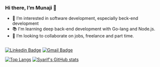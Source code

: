 
### Hi there, I’m Munaji 👋

- 👀 I’m interested in software development, especially beck-end development
- 📚 I'm learning deep back-end development with Go-lang and Node.js. 
- 💞️ I’m looking to collaborate on jobs, freelance and part time.

##
 [![Linkedin Badge](https://img.shields.io/badge/%20-Syarif%20Hidayatulloh-blue?style=flat-square&logo=Linkedin&logoColor=white&link=https://www.linkedin.com/in/munaji.id)](https://www.linkedin.com/in/syarif-hidayatulloh-427718a8) [![Gmail Badge](https://img.shields.io/badge/%20-munaji.id@gmail.com-red?style=flat-square&logo=Gmail&logoColor=white&link=mailto:munaji.id@gmail.com)](mailto:munaji.id@gmail.com)
<br>

[![Top Langs](https://github-readme-stats.vercel.app/api/top-langs/?username=munaji-id&theme=default&layout=compact&langs_count=6&hide=shell)](https://github.com/munaji-id)
[![Syarif's GitHub stats](https://github-readme-stats.vercel.app/api?username=munaji-id&show_icons=true&theme=defaultk&layout=compact&line_height=20&card_width=380&count_private=true)](https://github.com/munaji-id)

<!-- - 🛠  Tools PHP, jQuery, Javascript, Nodejs. 
- 📫 How to reach me on [E-mail](mailto:id.syarif@gmail.com)
-->
<!---
elSyarif/elSyarif is a ✨ special ✨ repository because its `README.md` (this file) appears on your GitHub profile.
You can click the Preview link to take a look at your changes.
--->
